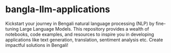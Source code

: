 # bangla-llm-applications
Kickstart your journey in Bengali natural language processing (NLP) by fine-tuning Large Language Models. This repository provides a wealth of notebooks, code examples, and resources to inspire you in developing applications like text generation, translation, sentiment analysis etc. Create impactful solutions in Bengali!
